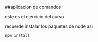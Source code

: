 ##aplicacion de comandos

este es el ejercicio del curso

recuerde instalar los paquetes de node asi

```
npm install
```